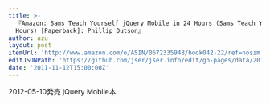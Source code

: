 ```yaml
---
title: >-
  『Amazon: Sams Teach Yourself jQuery Mobile in 24 Hours (Sams Teach Yourself --
  Hours) [Paperback]: Phillip Dutson』
author: azu
layout: post
itemUrl: 'http://www.amazon.com/o/ASIN/0672335948/book042-22/ref=nosim'
editJSONPath: 'https://github.com/jser/jser.info/edit/gh-pages/data/2011/11/index.json'
date: '2011-11-12T15:00:00Z'
---
```

2012-05-10発売
jQuery Mobile本

